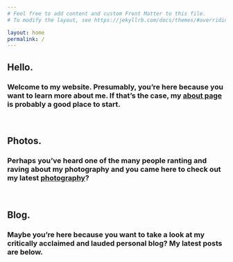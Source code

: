```yaml
---
# Feel free to add content and custom Front Matter to this file.
# To modify the layout, see https://jekyllrb.com/docs/themes/#overriding-theme-defaults

layout: home
permalink: /
---
```


## Hello.
<div class="glitch" id="glitch-about"></div>

### Welcome to my website. Presumably, you’re here because you want to learn more about me. If that’s the case, my [about page](/about) is probably a good place to start.

<br />

## Photos.
<div class="glitch" id="glitch-photos"></div>

### Perhaps you’ve heard one of the many people ranting and raving about my photography and you came here to check out my latest [photography](/photos)?

<br />

## Blog.
<div class="glitch" id="glitch-blog"></div>

### Maybe you’re here because you want to take a look at my critically acclaimed and lauded personal blog? My latest posts are below.

<br />